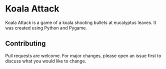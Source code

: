 # Koala Attack

Koala Attack is a game of a koala shooting bullets at eucalyptus leaves. It was created using Python and Pygame.


## Contributing
Pull requests are welcome. For major changes, please open an issue first to discuss what you would like to change.
